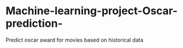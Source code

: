 # Machine-learning-project-Oscar-prediction-
 Predict oscar award for movies based on historical data
